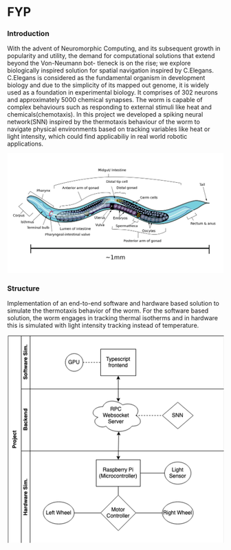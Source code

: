 # FYP

### Introduction

With the advent of Neuromorphic Computing, and its subsequent growth in popularity and utility, the demand for computational solutions that extend beyond the Von-Neumann bot- tleneck is on the rise; we explore biologically inspired solution for spatial navigation inspired by C.Elegans. C.Elegans is considered as the fundamental organism in development biology and due to the simplicity of its mapped out genome, it is widely used as a foundation in experimental biology. It comprises of 302 neurons and approximately 5000 chemical synapses. The worm is capable of complex behaviours such as responding to external stimuli like heat and chemicals(chemotaxis). In this project we developed a spiking neural network(SNN) inspired by the thermotaxis behaviour of the worm to navigate physical environments based on tracking variables like heat or light intensity, which could find applicabiliy in real world robotic applications.

<img src="img/worm.png">

### Structure
Implementation of an end-to-end software and hardware based solution to simulate the thermotaxis behavior of the worm. For the software based solution, the worm engages in tracking thermal isotherms and in hardware this is simulated with light intensity tracking instead of temperature.

<img src="img/structure.png">




